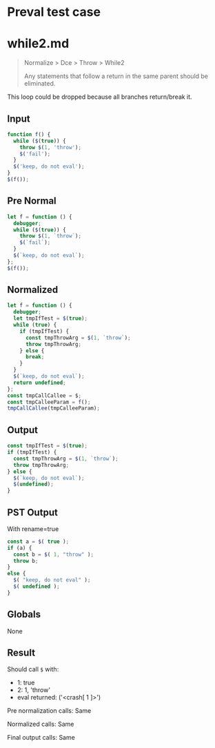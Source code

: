 # Preval test case

# while2.md

> Normalize > Dce > Throw > While2
>
> Any statements that follow a return in the same parent should be eliminated.

This loop could be dropped because all branches return/break it.

## Input

`````js filename=intro
function f() {
  while ($(true)) {
    throw $(1, 'throw');
    $('fail');
  }
  $('keep, do not eval');
}
$(f());
`````

## Pre Normal


`````js filename=intro
let f = function () {
  debugger;
  while ($(true)) {
    throw $(1, `throw`);
    $(`fail`);
  }
  $(`keep, do not eval`);
};
$(f());
`````

## Normalized


`````js filename=intro
let f = function () {
  debugger;
  let tmpIfTest = $(true);
  while (true) {
    if (tmpIfTest) {
      const tmpThrowArg = $(1, `throw`);
      throw tmpThrowArg;
    } else {
      break;
    }
  }
  $(`keep, do not eval`);
  return undefined;
};
const tmpCallCallee = $;
const tmpCalleeParam = f();
tmpCallCallee(tmpCalleeParam);
`````

## Output


`````js filename=intro
const tmpIfTest = $(true);
if (tmpIfTest) {
  const tmpThrowArg = $(1, `throw`);
  throw tmpThrowArg;
} else {
  $(`keep, do not eval`);
  $(undefined);
}
`````

## PST Output

With rename=true

`````js filename=intro
const a = $( true );
if (a) {
  const b = $( 1, "throw" );
  throw b;
}
else {
  $( "keep, do not eval" );
  $( undefined );
}
`````

## Globals

None

## Result

Should call `$` with:
 - 1: true
 - 2: 1, 'throw'
 - eval returned: ('<crash[ 1 ]>')

Pre normalization calls: Same

Normalized calls: Same

Final output calls: Same
